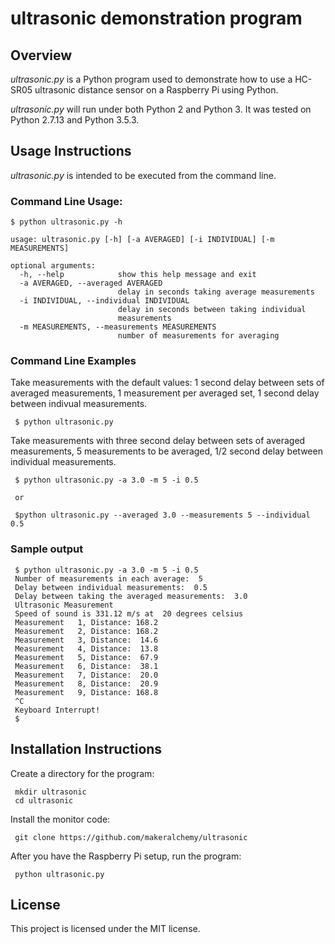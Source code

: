 # ultrasonic demonstration program

## Overview
*ultrasonic.py* is a Python program used to demonstrate how to use a HC-SR05 ultrasonic distance sensor on
a Raspberry Pi using Python.

*ultrasonic.py* will run under both Python 2 and Python 3.  It was tested on Python 2.7.13 and Python 3.5.3.

## Usage Instructions

*ultrasonic.py* is intended to be executed from the command line.

### Command Line Usage:

    $ python ultrasonic.py -h

    usage: ultrasonic.py [-h] [-a AVERAGED] [-i INDIVIDUAL] [-m MEASUREMENTS]

    optional arguments:
      -h, --help            show this help message and exit
      -a AVERAGED, --averaged AVERAGED
                            delay in seconds taking average measurements
      -i INDIVIDUAL, --individual INDIVIDUAL
                            delay in seconds between taking individual
                            measurements
      -m MEASUREMENTS, --measurements MEASUREMENTS
                            number of measurements for averaging

### Command Line Examples
Take measurements with the default values: 1 second delay between sets of averaged measurements,
1 measurement per averaged set, 1 second delay between indivual measurements.

     $ python ultrasonic.py

Take measurements with three second delay between sets of averaged measurements,
5 measurements to be averaged, 1/2 second delay between individual measurements.

     $ python ultrasonic.py -a 3.0 -m 5 -i 0.5

     or

     $python ultrasonic.py --averaged 3.0 --measurements 5 --individual 0.5

### Sample output

     $ python ultrasonic.py -a 3.0 -m 5 -i 0.5
     Number of measurements in each average:  5
     Delay between individual measurements:  0.5
     Delay between taking the averaged measurements:  3.0
     Ultrasonic Measurement
     Speed of sound is 331.12 m/s at  20 degrees celsius
     Measurement   1, Distance: 168.2
     Measurement   2, Distance: 168.2
     Measurement   3, Distance:  14.6
     Measurement   4, Distance:  13.8
     Measurement   5, Distance:  67.9
     Measurement   6, Distance:  38.1
     Measurement   7, Distance:  20.0
     Measurement   8, Distance:  20.9
     Measurement   9, Distance: 168.8
     ^C
     Keyboard Interrupt!
     $

## Installation Instructions

Create a directory for the program:

     mkdir ultrasonic
     cd ultrasonic

Install the monitor code:

     git clone https://github.com/makeralchemy/ultrasonic

After you have the Raspberry Pi setup, run the program:

     python ultrasonic.py

## License
This project is licensed under the MIT license.
